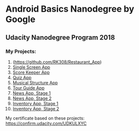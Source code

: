 # Android Basics Nanodegree by Google
## Udacity Nanodegree Program 2018
### My Projects:

1. (https://github.com/RK308/Restaurant_App)
1.  [Single Screen App](https://github.com/Berov/GoogleDeveloperChallengeScholarship-AndroidBasics-Nanodegree-2018/tree/master/FirstProject-SingleScreenApp)
2. [Score Keeper App](https://github.com/Berov/GoogleDeveloperChallengeScholarship-AndroidBasics-Nanodegree-2018/tree/master/SecondProject-ScoreKeeperApp)
3. [Quiz App](https://github.com/Berov/GoogleDeveloperChallengeScholarship-AndroidBasics-Nanodegree-2018/tree/master/ThirdProject-QuizApp)
4. [Musical Structure App](https://github.com/Berov/GoogleDeveloperChallengeScholarship-AndroidBasics-Nanodegree-2018/tree/master/FourthProject-MusicalStructureApp)
5. [Tour Guide App](https://github.com/Berov/GoogleDeveloperChallengeScholarship-AndroidBasics-Nanodegree-2018/tree/master/FifthProject-TourGuideApp)
6. [News App, Stage 1](https://github.com/Berov/GoogleDeveloperChallengeScholarship-AndroidBasics-Nanodegree-2018/tree/master/SixthProject-NewsApp)
7. [News App, Stage 2](https://github.com/Berov/GoogleDeveloperChallengeScholarship-AndroidBasics-Nanodegree-2018/tree/master/SeventhProject-NewsAppSettings)
8. [Inventory App, Stage 1](https://github.com/Berov/GoogleDeveloperChallengeScholarship-AndroidBasics-Nanodegree-2018/tree/master/EighthProject-InventoryApp-Stage1)
9. [Inventory App, Stage 2](https://github.com/Berov/GoogleDeveloperChallengeScholarship-AndroidBasics-Nanodegree-2018/tree/master/NinthProject-InventoryApp-Stage2)


My certificate based on these projects: https://confirm.udacity.com/UDKULXYC
